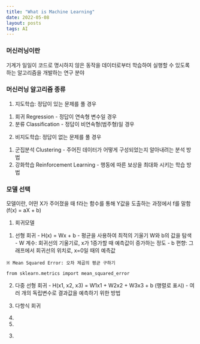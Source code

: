 ```yaml
---
title: "What is Machine Learning"
date: 2022-05-08
layout: posts
tags: AI
---
```


### 머신러닝이란
기계가 일일이 코드로 명시하지 않은 동작을 데이터로부터 학습하여 실행할 수 있도록 하는 알고리즘을 개발하는 연구 분야


### 머신러닝 알고리즘 종류
1. 지도학습: 정답이 있는 문제를 풀 경우
  1) 회귀 Regression
    - 정답이 연속형 변수일 경우
  3) 분류 Classification
    - 정답이 비연속형(범주형)일 경우

2. 비지도학습: 정답이 없는 문제를 풀 경우
  1) 군집분석 Clustering
    - 주어진 데이터가 어떻게 구성되었는지 알아내려는 분석 방법
  3) 강화학습 Reinforcement Learning
    - 행동에 따른 보상을 최대화 시키는 학습 방법


### 모델 선택
모델이란, 어떤 X가 주어졌을 때 f라는 함수를 통해 Y값을 도출하는 과정에서 f를 말함 (f(x) = aX + b)

1. 회귀모델
  1) 선형 회귀
    - H(x) = Wx + b
    - 평균을 사용하여 최적의 기울기 W와 b의 값을 탐색
    - W 계수: 회귀선의 기울기로, x가 1증가할 때 예측값이 증가하는 정도
    - b 편향: 그래프에서 회귀선의 위치로, x=0일 때의 예측값
    
    ※ Mean Squared Error: 오차 제곱의 평균 구하기
    
    from sklearn.metrics import mean_squared_error
    
  2) 다중 선형 회귀
    - H(x1, x2, x3) = W1x1 + W2x2 + W3x3 + b (행렬로 표시)
    - 여러 개의 독립변수로 결과값을 예측하기 위한 방법

  3) 다항식 회귀


  5) 
  6) 
3. 
